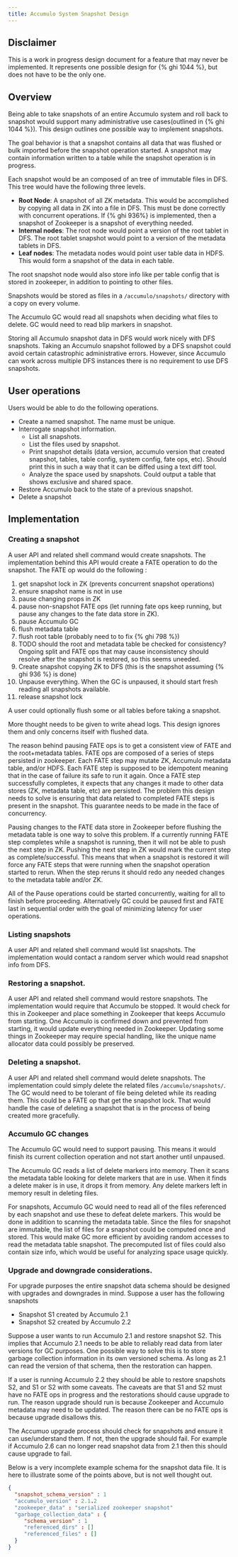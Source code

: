 ```yaml
---
title: Accumulo System Snapshot Design
---
```


## Disclaimer

This is a work in progress design document for a feature that may never be
implemented.  It represents one possible design for {% ghi 1044 %}, but does
not have to be the only one.

## Overview

Being able to take snapshots of an entire Accumulo system and roll back to
snapshot would support many administrative use cases(outlined in
{% ghi 1044 %}).  This design outlines one possible way to implement snapshots.

The goal behavior is that a snapshot contains all data that was flushed or bulk
imported before the snapshot operation started.  A snapshot may contain
information written to a table while the snapshot operation is in progress.

Each snapshot would be an composed of an tree of immutable files in DFS.  This
tree would have the following three levels.

 * **Root Node**: A snapshot of all ZK metadata. This would be accomplished by
    copying all data in ZK into a file in DFS. This must be done correctly
    with concurrent operations. If {% ghi 936%} is implemented, then a
    snapshot of Zookeeper is a snapshot of everything needed.
 * **Internal nodes**: The root node would point a version of the root tablet in
    DFS. The root tablet snapshot would point to a version of the metadata
    tablets in DFS.
 * **Leaf nodes**:  The metadata nodes would point user table data in HDFS.
    This would form a snapshot of the data in each table.

The root snapshot node would also store info like per table config that is
stored in zookeeper, in addition to pointing to other files.

Snapshots would be stored as files in a `/accumulo/snapshots/` directory with a
copy on every volume.

The Accumulo GC would read all snapshots when deciding what files to delete. GC
would need to read blip markers in snapshot.

Storing all Accumulo snapshot data in DFS would work nicely with DFS snapshots.
Taking an Accumulo snapshot followed by a DFS snapshot could avoid certain
catastrophic administrative errors.  However, since Accumulo can work across
multiple DFS instances there is no requirement to use DFS snapshots.

## User operations

Users would be able to do the following operations.

 * Create a named snapshot.  The name must be unique.
 * Interrogate snapshot information.
   * List all snapshots.
   * List the files used by snapshot.
   * Print snapshot details (data version, accumulo version that created
     snapshot, tables, table config, system config, fate ops, etc). Should
     print this in such a way that it can be diffed using a text diff tool.
   * Analyze the space used by snapshots.  Could output a table that shows exclusive and shared space.
 * Restore Accumulo back to the state of a previous snapshot.
 * Delete a snapshot

## Implementation

### Creating a snapshot

A user API and related shell command would create snapshots.  The
implementation behind this API would create a FATE operation to do the
snapshot. The FATE op would do the following :

 1. get snapshot lock in ZK (prevents concurrent snapshot operations)
 1. ensure snapshot name is not in use
 1. pause changing props in ZK
 1. pause non-snapshot FATE ops (let running fate ops keep running, but pause
    any changes to the fate data store in ZK). 
 1. pause Accumulo GC
 1. flush metadata table
 1. flush root table (probably need to to fix {% ghi 798 %})
 1. TODO should the root and metadata table be checked for consistency?
    Ongoing split and FATE ops that may cause inconsistency should resolve after
    the snapshot is restored, so this seems uneeded.
 1. Create snapshot copying ZK to DFS (this is the snapshot assuming 
    {% ghi 936 %} is done)
 1. Unpause everything. When the GC is unpaused, it should start fresh reading
    all snapshots available.
 1. release snapshot lock

A user could optionally flush some or all tables before taking a snapshot.

More thought needs to be given to write ahead logs.  This design ignores them
and only concerns itself with flushed data.

The reason behind pausing FATE ops is to get a consistent view of FATE and the
root+metadata tables.  FATE ops are composed of a series of steps persisted in
zookeeper.  Each FATE step may mutate ZK, Accumulo metadata table, and/or HDFS.
Each FATE step is supposed to be idempotent meaning that in the case of failure
its safe to run it again.  Once a FATE step successfully completes, it expects
that any changes it made to other data stores (ZK, metadata table, etc) are
persisted.  The problem this design needs to solve is ensuring that data
related to completed FATE steps is present in the snapshot.  This guarantee
needs to be made in the face of concurrency.

Pausing changes to the FATE data store in Zookeeper before flushing the
metadata table is one way to solve this problem.  If a currently running FATE
step completes while a snapshot is running, then it will not be able to push
the next step in ZK. Pushing the next step in ZK would mark the current step as
complete/successful. This means that when a snapshot is restored it will force
any FATE steps that were running when the snapshot operation started to rerun.
When the step reruns it should redo any needed changes to the metadata table
and/or ZK.

All of the Pause operations could be started concurrently, waiting for all to
finish before proceeding.  Alternatively GC could be paused first and FATE last
in sequential order with the goal of minimizing latency for user operations.

### Listing snapshots

A user API and related shell command would list snapshots.  The implementation
would contact a random server which would read snapshot info from DFS.

### Restoring a snapshot.

A user API and related shell command would restore snapshots.  The
implementation would require that Accumulo be stopped.  It would check for this
in Zookeeper and place something in Zookeeper that keeps Accumulo from
starting.  One Accumulo is confirmed down and prevented from starting, it would
update everything needed in Zookeeper.   Updating some things in Zookeeper may
require special handling, like the unique name allocator data could possibly be
preserved.

### Deleting a snapshot.

A user API and related shell command would delete snapshots.  The
implementation could simply delete the related files `/accumulo/snapshots/`.
The GC would need to be tolerant of file being deleted while its reading them.
This could be a FATE op that get the snapshot lock.  That would handle the
case of deleting a snapshot that is in the process of being created more
gracefully.


### Accumulo GC changes

The Accumulo GC would need to support pausing.  This means it would finish its
current collection operation and not start another until unpaused.

The Accumulo GC reads a list of delete markers into memory.  Then it scans the
metadata table looking for delete markers that are in use.  When it finds a
delete maker is in use, it drops it from memory.  Any delete markers left in
memory result in deleting files.

For snapshots, Accumulo GC would need to read all of the files referenced by
each snapshot and use these to defeat delete markers.  This would be done in
addition to scanning the metadata table.  Since the files for snapshot are
immutable, the list of files for a snapshot could be computed once and stored.
This would make GC more efficient by avoiding random accesses to read the
metadata table snapshot.  The precomputed list of files could also contain size
info, which would be useful for analyzing space usage quickly.

### Upgrade and downgrade considerations.

For upgrade purposes the entire snapshot data schema should be designed with
upgrades and downgrades in mind. Suppose a user has the following snapshots

 * Snapshot S1 created by Accumulo 2.1
 * Snapshot S2 created by Accumulo 2.2

Suppose a user wants to run Accumulo 2.1 and restore snapshot S2.   This
implies that Accumulo 2.1 needs to be able to reliably read data from later
versions for GC purposes.  One possible way to solve this is to store garbage
collection information in its own versioned schema.  As long as 2.1 can read
the version of that schema, then the restoration can happen.

If a user is running Accumulo 2.2 they should be able to restore snapshots S2,
and S1 or S2 with some caveats.  The caveats are that S1 and S2 must have no
FATE ops in progress and the restorations should cause upgrade to run.  The
reason upgrade should run is because Zookeeper and Accumulo metadata may need
to be updated.  The reason there can be no FATE ops is because upgrade
disallows this.

The Accumuo upgrade process should check for snapshots and ensure it can
use/understand them.  If not, then the upgrade should fail.  For example if
Accumulo 2.6 can no longer read snapshot data from 2.1 then this should cause
upgrade to fail.

Below is a very incomplete example schema for the snapshot data file. It is
here to illustrate some of the points above, but is not well thought out.

```json
{
  "snapshot_schema_version" : 1
  "accumulo_version" : 2.1.2
  "zookeeper_data" : "serialized zookeeper snapshot"
  "garbage_collection_data" : {
     "schema_version" : 1
     "referenced_dirs" : []
     "referenced_files" : []
  }
}
```

